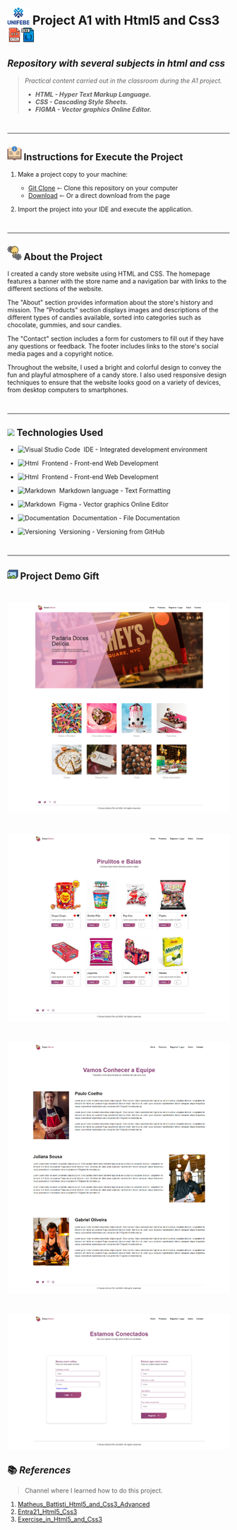 # <img width="50px" src="icons/unifebe-logo-vertical.png" alt="Logo hDCHost" class="logo"> Project A1 with Html5 and Css3 ![](/icons/html.png)![](icons/arquivo-css.png)

## _Repository with several subjects in html and css_

> _Practical content carried out in the classroom during the A1 project._
>
> - **_HTML - Hyper Text Markup Language._**
> - **_CSS - Cascading Style Sheets._**
> - **_FIGMA - Vector graphics Online Editor._**

<br>

---

## ![](/icons/instrucoes.png) Instructions for Execute the Project 

1. Make a project copy to your machine: 
    - [Git Clone](https://github.com/ArthurEstevan/Unifebe_Project_CandyStore_2023) ⇽ Clone this repository on your computer
    - [Download](https://github.com/ArthurEstevan/Unifebe_Project_CandyStore_2023/archive/refs/heads/main.zip) ⇽ Or a direct download from the page 

2. Import the project into your IDE and execute the application.

<br>

---

## ![](/icons/icon_conceito.png) About the Project

I created a candy store website using HTML and CSS. The homepage features a banner with the store name and a navigation bar with links to the different sections of the website.

The "About" section provides information about the store's history and mission. The "Products" section displays images and descriptions of the different types of candies available, sorted into categories such as chocolate, gummies, and sour candies.

The "Contact" section includes a form for customers to fill out if they have any questions or feedback. The footer includes links to the store's social media pages and a copyright notice.

Throughout the website, I used a bright and colorful design to convey the fun and playful atmosphere of a candy store. I also used responsive design techniques to ensure that the website looks good on a variety of devices, from desktop computers to smartphones.

<br>

---

## ![](/assets/configuracoes.png) Technologies Used

- ![Visual Studio Code](https://img.shields.io/badge/Visual%20Studio%20Code-black?style=for-the-badge&logo=visual-studio-code&logoColor=007ACC)&nbsp; IDE - Integrated development environment

- ![Html](https://img.shields.io/badge/Html-black?style=for-the-badge&logo=html5&logoColor=#E34F26)&nbsp; Frontend - Front-end Web Development

- ![Html](https://img.shields.io/badge/Css-black?style=for-the-badge&logo=css3&logoColor=#E34F26)&nbsp; Frontend - Front-end Web Development 

- ![Markdown](https://img.shields.io/badge/Markdown-black?style=for-the-badge&logo=markdown&logoColor=#000000)&nbsp; Markdown language - Text Formatting 

- ![Markdown](https://img.shields.io/badge/Figma-black?style=for-the-badge&logo=figma&logoColor=#000000)&nbsp; Figma - Vector graphics Online Editor

- ![Documentation](https://img.shields.io/badge/Documentation-black?style=for-the-badge&logo=academia&logoColor=#41454A)&nbsp; Documentation - File Documentation

- ![Versioning](https://img.shields.io/badge/Versioning-black?style=for-the-badge&logo=git&logoColor=#F05032)&nbsp; Versioning - Versioning from GitHub

<br>

---

## ![](./icons/arquivos-de-imagem.png) Project Demo Gift

<br>

![Home](/icons/Home.png)

<br>

![Products](/icons/Products.png)

<br>

![About](/icons/About.png)

<br>

![Registrar_Login](/icons/Registrar_Login.png)

## 📚 _References_ 

> Channel where I learned how to do this project.

1. [Matheus_Battisti_Html5_and_Css3_Advanced](https://github.com/ArthurEstevan/Matheus_Battisti_Html5_and_Css3_Advanced)
2. [Entra21_Html5_Css3](https://github.com/ArthurEstevan/Entra21_Html5_Css3)
3. [Exercise_in_Html5_and_Css3](https://github.com/ArthurEstevan/Exercise_in_Html5_and_Css3)




